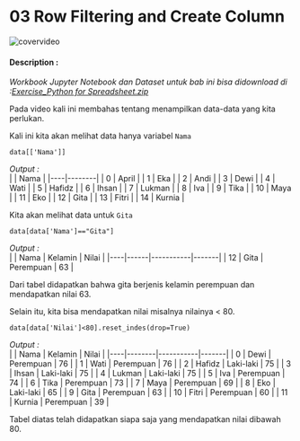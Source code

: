 # 03 Row Filtering and Create Column

![covervideo](http://bit.ly/makeaicovervideo)

#### **Description :**
_Workbook Jupyter Notebook dan Dataset untuk bab ini bisa didownload di :[Exercise_Python for Spreadsheet.zip](https://drive.google.com/file/d/1WlpXDBTwluGYoV0crZ4fBtXglicXtS-A/view?usp=sharing)_

Pada video kali ini membahas tentang menampilkan data-data yang kita perlukan. 

Kali ini kita akan melihat data hanya variabel ```Nama```
```
data[['Nama']]
```
*Output :* <br>
|    | Nama   |
|----|--------|
| 0  | April  |
| 1  | Eka    |
| 2  | Andi   |
| 3  | Dewi   |
| 4  | Wati   |
| 5  | Hafidz |
| 6  | Ihsan  |
| 7  | Lukman |
| 8  | Iva    |
| 9  | Tika   |
| 10 | Maya   |
| 11 | Eko    |
| 12 | Gita   |
| 13 | Fitri  |
| 14 | Kurnia |

Kita akan melihat data untuk ```Gita```
```
data[data['Nama']=="Gita"]
```
*Output :* <br>
|    | Nama | Kelamin   | Nilai |
|----|------|-----------|-------|
| 12 | Gita | Perempuan | 63    |

Dari tabel didapatkan bahwa gita berjenis kelamin perempuan dan mendapatkan nilai 63.

Selain itu, kita bisa mendapatkan nilai misalnya nilainya < 80.
```
data[data['Nilai']<80].reset_indes(drop=True)
```
*Output :* <br>
|    | Nama   | Kelamin   | Nilai |
|----|--------|-----------|-------|
| 0  | Dewi   | Perempuan | 76    |
| 1  | Wati   | Perempuan | 76    |
| 2  | Hafidz | Laki-laki | 75    |
| 3  | Ihsan  | Laki-laki | 75    |
| 4  | Lukman | Laki-laki | 75    |
| 5  | Iva    | Perempuan | 74    |
| 6  | Tika   | Perempuan | 73    |
| 7  | Maya   | Perempuan | 69    |
| 8  | Eko    | Laki-laki | 65    |
| 9  | Gita   | Perempuan | 63    |
| 10 | Fitri  | Perempuan | 60    |
| 11 | Kurnia | Perempuan | 39    |

Tabel diatas telah didapatkan siapa saja yang mendapatkan nilai dibawah 80. 

